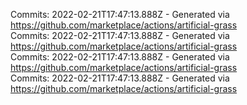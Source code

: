 Commits: 2022-02-21T17:47:13.888Z - Generated via https://github.com/marketplace/actions/artificial-grass
<br>
Commits: 2022-02-21T17:47:13.888Z - Generated via https://github.com/marketplace/actions/artificial-grass
<br>
Commits: 2022-02-21T17:47:13.888Z - Generated via https://github.com/marketplace/actions/artificial-grass
<br>
Commits: 2022-02-21T17:47:13.888Z - Generated via https://github.com/marketplace/actions/artificial-grass
<br>
